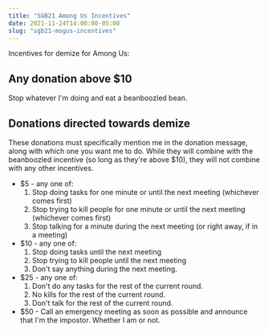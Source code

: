 ```yaml
---
title: "SGB21 Among Us Incentives"
date: 2021-11-24T14:00:00-05:00
slug: "sgb21-mogus-incentives"
---
```


Incentives for demize for Among Us:

## Any donation above $10

Stop whatever I'm doing and eat a beanboozled bean.

## Donations directed towards demize

These donations must specifically mention me in the donation message, along with which one you want me to do. While
they will combine with the beanboozled incentive (so long as they're above $10), they will not combine with any other incentives.

- $5 - any one of:
    1. Stop doing tasks for one minute or until the next meeting (whichever comes first)
    2. Stop trying to kill people for one minute or until the next meeting (whichever comes first)
    3. Stop talking for a minute during the next meeting (or right away, if in a meeting)
- $10 - any one of:
    1. Stop doing tasks until the next meeting
    2. Stop trying to kill people until the next meeting
    3. Don't say anything during the next meeting.
- $25 - any one of:
    1. Don't do any tasks for the rest of the current round.
    2. No kills for the rest of the current round.
    3. Don't talk for the rest of the current round.
- $50 - Call an emergency meeting as soon as possible and announce that I'm the impostor. Whether I am or not.
